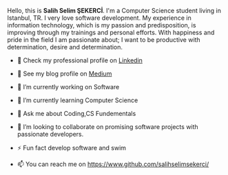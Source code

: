 Hello, this is **Salih Selim ŞEKERCİ**. I'm a Computer Science student living in Istanbul, TR. I very love software development.
My experience in information technology, which is my passion and predisposition, is improving through my trainings and personal efforts.
With happiness and pride in the field I am passionate about; I want to be productive with determination, desire and determination.

- 💼 Check my professional profile on [Linkedin](https://www.linkedin.com/in/salihselimsekerci/)
- 📓 See my blog profile on [Medium](https://salihselimsekerci.medium.com/)

- 🔭 I’m currently working on Software
- 🌱 I’m currently learning Computer Science
- 💬 Ask me about Coding,CS Fundementals 
- 👯 I’m looking to collaborate on promising software projects with passionate developers.
- ⚡ Fun fact develop software and swim
- 📫 You can reach me on https://www.github.com/salihselimsekerci/

